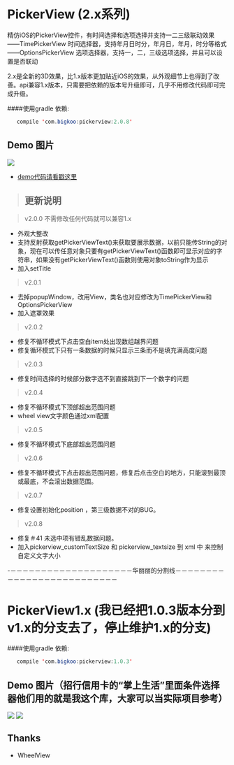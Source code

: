 PickerView (2.x系列)
==========

精仿iOS的PickerView控件，有时间选择和选项选择并支持一二三级联动效果   
——TimePickerView  时间选择器，支持年月日时分，年月日，年月，时分等格式   
——OptionsPickerView  选项选择器，支持一，二，三级选项选择，并且可以设置是否联动    

2.x是全新的3D效果，比1.x版本更加贴近iOS的效果，从外观细节上也得到了改善。api兼容1.x版本，只需要把依赖的版本号升级即可，几乎不用修改代码即可完成升级。

####使用gradle 依赖:
```java
   compile 'com.bigkoo:pickerview:2.0.8'
```

## Demo 图片
![](https://github.com/Gyueqi/gti_c/blob/master/Android-PickerView-master/preview/pickerdemo.gif)

- [demo代码请看戳这里](https://github.com/Gyueqi/gti_c/blob/master/Android-PickerView-master/app/src/androidTest/java/com/bigkoo/pickerviewdemo/ApplicationTest.java)


>## 更新说明

>v2.0.0 不需修改任何代码就可以兼容1.x
 - 外观大整改  <br />
 - 支持反射获取getPickerViewText()来获取要展示数据，以前只能传String的对象，现在可以传任意对象只要有getPickerViewText()函数即可显示对应的字符串，如果没有getPickerViewText()函数则使用对象toString作为显示  <br />
 - 加入setTitle  <br />
 
>v2.0.1
 - 去掉popupWindow，改用View，类名也对应修改为TimePickerView和 OptionsPickerView <br />
 - 加入遮罩效果  <br />

>v2.0.2
 - 修复不循环模式下点击空白item处出现数组越界问题 <br />
 - 修复循环模式下只有一条数据的时候只显示三条而不是填充满高度问题  <br />

>v2.0.3
 - 修复时间选择的时候部分数字选不到直接跳到下一个数字的问题 <br />

>v2.0.4
 - 修复不循环模式下顶部超出范围问题 <br />
 - wheel view文字颜色通过xml配置 <br />

>v2.0.5
 - 修复不循环模式下底部超出范围问题 <br />

>v2.0.6
 - 修复不循环模式下点击超出范围问题，修复后点击空白的地方，只能滚到最顶或最底，不会滚出数据范围。 <br />

>v2.0.7
 - 修复设置初始化position ，第三级数据不对的BUG。 <br />
 
>v2.0.8
 - 修复＃41 未选中项有错乱数据问题。<br />
 - 加入pickerview_customTextSize 和 pickerview_textsize 到 xml 中 来控制自定义文字大小<br />

-－－－－－－－－－－－－－－－－－－－－华丽丽的分割线－－－－－－－－－－－－－－－－－－－－－－－－－－

PickerView1.x (我已经把1.0.3版本分到v1.x的分支去了，停止维护1.x的分支)
==========

####使用gradle 依赖:
```java
   compile 'com.bigkoo:pickerview:1.0.3'
```

## Demo 图片（招行信用卡的“掌上生活”里面条件选择器他们用的就是我这个库，大家可以当实际项目参考）
![](https://github.com/Gyueqi/gti_c/blob/master/Android-PickerView-master/preview/pickerdemo1x.gif)
![](https://github.com/Gyueqi/gti_c/blob/master/Android-PickerView-master/preview/pickerdemo1x.gif)


## Thanks

- WheelView

